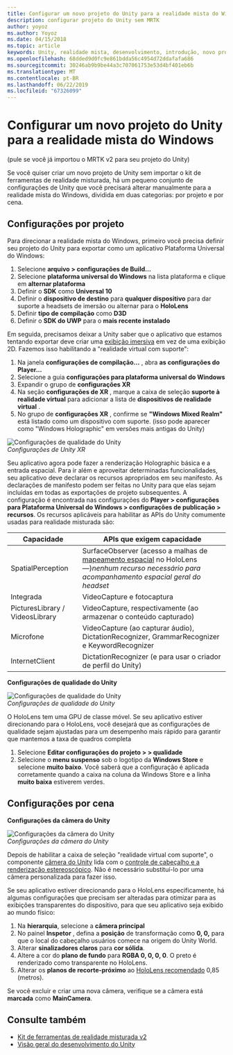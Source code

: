 ```yaml
---
title: Configurar um novo projeto do Unity para a realidade mista do Windows
description: configurar projeto do Unity sem MRTK
author: yoyoz
ms.author: Yoyoz
ms.date: 04/15/2018
ms.topic: article
keywords: Unity, realidade mista, desenvolvimento, introdução, novo projeto
ms.openlocfilehash: 68dded9d0fc9e861bdda56c4954d72ddafafa686
ms.sourcegitcommit: 30246ab9b9be44a3c707061753e53d4bf401eb6b
ms.translationtype: MT
ms.contentlocale: pt-BR
ms.lasthandoff: 06/22/2019
ms.locfileid: "67326099"
---
```

# <a name="configure-a-new-unity-project-for-windows-mixed-reality"></a>Configurar um novo projeto do Unity para a realidade mista do Windows 

(pule se você já importou o MRTK v2 para seu projeto do Unity)

Se você quiser criar um novo projeto de Unity sem importar o kit de ferramentas de realidade misturada, há um pequeno conjunto de configurações de Unity que você precisará alterar manualmente para a realidade mista do Windows, dividida em duas categorias: por projeto e por cena.

## <a name="per-project-settings"></a>Configurações por projeto

Para direcionar a realidade mista do Windows, primeiro você precisa definir seu projeto do Unity para exportar como um aplicativo Plataforma Universal do Windows: 
1. Selecione **arquivo > configurações de Build...**
2. Selecione **plataforma universal do Windows** na lista plataforma e clique em **alternar plataforma**
3. Definir o **SDK** como **Universal 10**
4. Definir o **dispositivo de destino** para **qualquer dispositivo** para dar suporte a headsets de imersão ou alternar para o **HoloLens**
5. Definir **tipo de compilação** como **D3D**
6. Definir o **SDK do UWP** para o **mais recente instalado**

Em seguida, precisamos deixar a Unity saber que o aplicativo que estamos tentando exportar deve criar uma [exibição imersiva](app-views.md) em vez de uma exibição 2D. Fazemos isso habilitando a "realidade virtual com suporte":
1. Na janela **configurações de compilação...** , abra **as configurações do Player...**
2. Selecione a guia **configurações para plataforma universal do Windows**
3. Expandir o grupo de **configurações XR**
4. Na seção **configurações de XR** , marque a caixa de seleção **suporte à realidade virtual** para adicionar a lista de **dispositivos de realidade virtual** .
5. No grupo de **configurações XR** , confirme se **"Windows Mixed Realm"** está listado como um dispositivo com suporte. (isso pode aparecer como "Windows Holographic" em versões mais antigas do Unity)

![Configurações de qualidade do Unity](images/getting-started-unity-quality-settings.jpg)<br>
*Configurações de Unity XR*

Seu aplicativo agora pode fazer a renderização Holographic básica e a entrada espacial. Para ir além e aproveitar determinadas funcionalidades, seu aplicativo deve declarar os recursos apropriados em seu manifesto. As declarações de manifesto podem ser feitas no Unity para que elas sejam incluídas em todas as exportações de projeto subsequentes. A configuração é encontrada nas configurações do **Player > configurações para Plataforma Universal do Windows > configurações de publicação > recursos**. Os recursos aplicáveis para habilitar as APIs do Unity comumente usadas para realidade misturada são:

|  Capacidade  |  APIs que exigem capacidade | 
|----------|----------|
|  SpatialPerception  |  SurfaceObserver (acesso a malhas de [mapeamento espacial](spatial-mapping.md) no HoloLens&mdash;)*nenhum recurso necessário para acompanhamento espacial geral do headset* | 
|  Integrada  |  VideoCapture e fotocaptura | 
|  PicturesLibrary / VideosLibrary  |  VideoCapture, respectivamente (ao armazenar o conteúdo capturado) | 
|  Microfone  |  VideoCapture (ao capturar áudio), DictationRecognizer, GrammarRecognizer e KeywordRecognizer | 
|  InternetClient  |  DictationRecognizer (e para usar o criador de perfil do Unity) | 

**Configurações de qualidade do Unity**

![Configurações de qualidade do Unity](images/getting-started-unity-quality-settings.jpg)<br>
*Configurações de qualidade do Unity*

O HoloLens tem uma GPU de classe móvel. Se seu aplicativo estiver direcionando para o HoloLens, você desejará que as configurações de qualidade sejam ajustadas para um desempenho mais rápido para garantir que mantemos a taxa de quadros completa
1. Selecione **Editar configurações do projeto > > qualidade**
2. Selecione o **menu suspenso** sob o logotipo da **Windows Store** e selecione **muito baixo**. Você saberá que a configuração é aplicada corretamente quando a caixa na coluna da Windows Store e a linha **muito baixa** estiverem verdes.

## <a name="per-scene-settings"></a>Configurações por cena

**Configurações da câmera do Unity**

![Configurações da câmera do Unity](images/Unitycamerasettings.png)<br>
*Configurações da câmera do Unity*

Depois de habilitar a caixa de seleção "realidade virtual com suporte", o componente [câmera do Unity](camera-in-unity.md) lida com o [controle de cabeçalho e a renderização estereoscópico](rendering.md). Não é necessário substituí-lo por uma câmera personalizada para fazer isso.

Se seu aplicativo estiver direcionando para o HoloLens especificamente, há algumas configurações que precisam ser alteradas para otimizar para as exibições transparentes do dispositivo, para que seu aplicativo seja exibido ao mundo físico:
1. Na **hierarquia**, selecione a **câmera principal**
2. No painel **Inspetor** , defina a **posição** de transformação como **0, 0,** para que o local do cabeçalho usuários comece na origem do Unity World.
3. Alterar **sinalizadores claros** para **cor sólida**.
4. Altere a cor do **plano de fundo** para **RGBA 0, 0, 0, 0**. O preto é renderizado como transparente no HoloLens.
5. Alterar os **planos de recorte-próximo** ao [HoloLens recomendado](camera-in-unity.md#clip-planes) 0,85 (metros).

Se você excluir e criar uma nova câmera, verifique se a câmera está **marcada** como **MainCamera**.


## <a name="see-also"></a>Consulte também
* [Kit de ferramentas de realidade misturada v2](mrtk-getting-started.md)
* [Visão geral do desenvolvimento do Unity](unity-development-overview.md)
